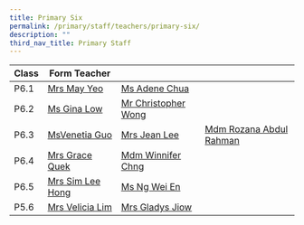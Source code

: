 ```yaml
---
title: Primary Six
permalink: /primary/staff/teachers/primary-six/
description: ""
third_nav_title: Primary Staff
---
```

| Class | Form Teacher | ||
| -------- | -------- | -------- |-------- |
|P6.1|[Mrs May Yeo](nam_mei_lin_may@schools.gov.sg)|[Ms Adene Chua ](chua_yuen_yee@schools.gov.sg)
|P6.2|[Ms Gina Low](gina_chia@schools.gov.sg)|[Mr Christopher Wong ](christopher_wong_say_eng@schools.gov.sg)|
|P6.3|[MsVenetia Guo ](guo_yixin_venetia@schools.gov.sg)|[Mrs Jean Lee](sng_lee_lee@schools.gov.sg)|[Mdm Rozana Abdul Rahman](rozana_abdul_rahman@schools.gov.sg)
|P6.4|[Mrs Grace Quek](chern_whee_li@schools.gov.sg)|[Mdm Winnifer Chng](chng_lay_peng@schools.gov.sg)|
|P6.5|[Mrs Sim Lee Hong 	](chua_lee_hong@schools.gov.sg)|[Ms Ng Wei En](ng_wei_en@schools.gov.sg)|
|P5.6|[Mrs Velicia Lim](foo_wei_tint_velicia@schools.gov.sg)|[Mrs Gladys Jiow](tan_tsu_pei_gladys@schools.gov.sg)
